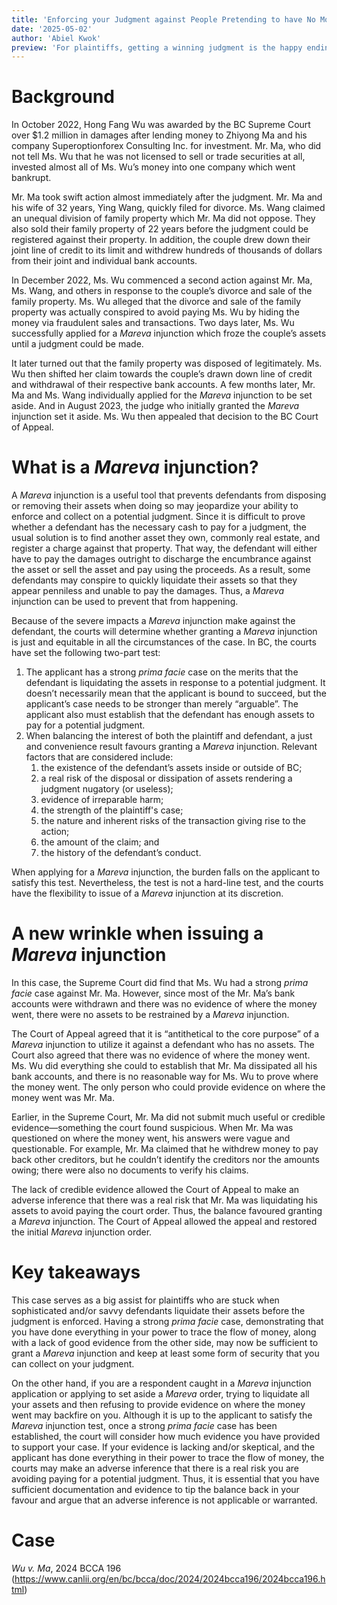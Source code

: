 ```yaml
---
title: 'Enforcing your Judgment against People Pretending to have No Money has gotten Easier'
date: '2025-05-02'
author: 'Abiel Kwok'
preview: 'For plaintiffs, getting a winning judgment is the happy ending to a long and arduous legal process. It is vindication of your pleadings and assurance that you are entitled to compensation for your loss. So what happens when the defendants decide to quickly liquidate all their assets and now say they have no money to pay for any damages?'
---
```


# Background

In October 2022, Hong Fang Wu was awarded by the BC Supreme Court over $1.2 million in damages after lending money to Zhiyong Ma and his company Superoptionforex Consulting Inc. for investment. Mr. Ma, who did not tell Ms. Wu that he was not licensed to sell or trade securities at all, invested almost all of Ms. Wu’s money into one company which went bankrupt.

Mr. Ma took swift action almost immediately after the judgment. Mr. Ma and his wife of 32 years, Ying Wang, quickly filed for divorce. Ms. Wang claimed an unequal division of family property which Mr. Ma did not oppose. They also sold their family property of 22 years before the judgment could be registered against their property. In addition, the couple drew down their joint line of credit to its limit and withdrew hundreds of thousands of dollars from their joint and individual bank accounts.

In December 2022, Ms. Wu commenced a second action against Mr. Ma, Ms. Wang, and others in response to the couple’s divorce and sale of the family property. Ms. Wu alleged that the divorce and sale of the family property was actually conspired to avoid paying Ms. Wu by hiding the money via fraudulent sales and transactions. Two days later, Ms. Wu successfully applied for a _Mareva_ injunction which froze the couple’s assets until a judgment could be made.

It later turned out that the family property was disposed of legitimately. Ms. Wu then shifted her claim towards the couple’s drawn down line of credit and withdrawal of their respective bank accounts. A few months later, Mr. Ma and Ms. Wang individually applied for the _Mareva_ injunction to be set aside. And in August 2023, the judge who initially granted the _Mareva_ injunction set it aside. Ms. Wu then appealed that decision to the BC Court of Appeal.

# What is a _Mareva_ injunction?

A _Mareva_ injunction is a useful tool that prevents defendants from disposing or removing their assets when doing so may jeopardize your ability to enforce and collect on a potential judgment. Since it is difficult to prove whether a defendant has the necessary cash to pay for a judgment, the usual solution is to find another asset they own, commonly real estate, and register a charge against that property. That way, the defendant will either have to pay the damages outright to discharge the encumbrance against the asset or sell the asset and pay using the proceeds. As a result, some defendants may conspire to quickly liquidate their assets so that they appear penniless and unable to pay the damages. Thus, a _Mareva_ injunction can be used to prevent that from happening.

Because of the severe impacts a _Mareva_ injunction make against the defendant, the courts will determine whether granting a _Mareva_ injunction is just and equitable in all the circumstances of the case. In BC, the courts have set the following two-part test:

1. The applicant has a strong _prima facie_ case on the merits that the defendant is liquidating the assets in response to a potential judgment. It doesn’t necessarily mean that the applicant is bound to succeed, but the applicant’s case needs to be stronger than merely “arguable”. The applicant also must establish that the defendant has enough assets to pay for a potential judgment.
2. When balancing the interest of both the plaintiff and defendant, a just and convenience result favours granting a _Mareva_ injunction. Relevant factors that are considered include:
    1. the existence of the defendant’s assets inside or outside of BC;
    2. a real risk of the disposal or dissipation of assets rendering a judgment nugatory (or useless);
    3. evidence of irreparable harm;
    4. the strength of the plaintiff's case;
    5. the nature and inherent risks of the transaction giving rise to the action;
    6. the amount of the claim; and
    7. the history of the defendant’s conduct.

When applying for a _Mareva_ injunction, the burden falls on the applicant to satisfy this test. Nevertheless, the test is not a hard-line test, and the courts have the flexibility to issue of a _Mareva_ injunction at its discretion.

# A new wrinkle when issuing a _Mareva_ injunction

In this case, the Supreme Court did find that Ms. Wu had a strong _prima facie_ case against Mr. Ma. However, since most of the Mr. Ma’s bank accounts were withdrawn and there was no evidence of where the money went, there were no assets to be restrained by a _Mareva_ injunction.

The Court of Appeal agreed that it is “antithetical to the core purpose” of a _Mareva_ injunction to utilize it against a defendant who has no assets. The Court also agreed that there was no evidence of where the money went. Ms. Wu did everything she could to establish that Mr. Ma dissipated all his bank accounts, and there is no reasonable way for Ms. Wu to prove where the money went. The only person who could provide evidence on where the money went was Mr. Ma.

Earlier, in the Supreme Court, Mr. Ma did not submit much useful or credible evidence—something the court found suspicious. When Mr. Ma was questioned on where the money went, his answers were vague and questionable. For example, Mr. Ma claimed that he withdrew money to pay back other creditors, but he couldn’t identify the creditors nor the amounts owing; there were also no documents to verify his claims.

The lack of credible evidence allowed the Court of Appeal to make an adverse inference that there was a real risk that Mr. Ma was liquidating his assets to avoid paying the court order. Thus, the balance favoured granting a _Mareva_ injunction. The Court of Appeal allowed the appeal and restored the initial _Mareva_ injunction order.

# Key takeaways

This case serves as a big assist for plaintiffs who are stuck when sophisticated and/or savvy defendants liquidate their assets before the judgment is enforced. Having a strong _prima facie_ case, demonstrating that you have done everything in your power to trace the flow of money, along with a lack of good evidence from the other side, may now be sufficient to grant a _Mareva_ injunction and keep at least some form of security that you can collect on your judgment.

On the other hand, if you are a respondent caught in a _Mareva_ injunction application or applying to set aside a _Mareva_ order, trying to liquidate all your assets and then refusing to provide evidence on where the money went may backfire on you. Although it is up to the applicant to satisfy the _Mareva_ injunction test, once a strong _prima facie_ case has been established, the court will consider how much evidence you have provided to support your case. If your evidence is lacking and/or skeptical, and the applicant has done everything in their power to trace the flow of money, the courts may make an adverse inference that there is a real risk you are avoiding paying for a potential judgment. Thus, it is essential that you have sufficient documentation and evidence to tip the balance back in your favour and argue that an adverse inference is not applicable or warranted.

# Case

_Wu v. Ma_, 2024 BCCA 196 (<https://www.canlii.org/en/bc/bcca/doc/2024/2024bcca196/2024bcca196.html>)